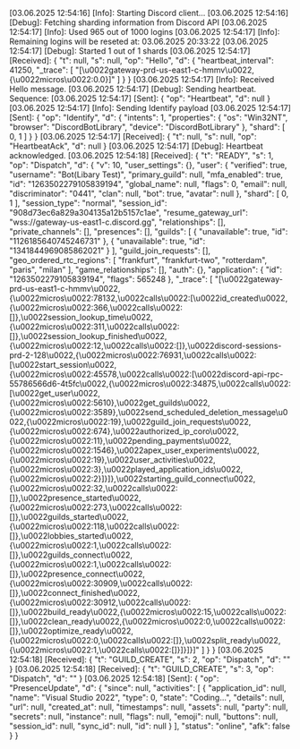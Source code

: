 [03.06.2025 12:54:16] [Info]: Starting Discord client...
[03.06.2025 12:54:16] [Debug]: Fetching sharding information from Discord API
[03.06.2025 12:54:17] [Info]: Used 965 out of 1000 logins
[03.06.2025 12:54:17] [Info]: Remaining logins will be reseted at: 03.06.2025 20:33:22
[03.06.2025 12:54:17] [Debug]: Started 1 out of 1 shards
[03.06.2025 12:54:17] [Received]: {
  "t": null,
  "s": null,
  "op": "Hello",
  "d": {
    "heartbeat_interval": 41250,
    "_trace": [
      "[\u0022gateway-prd-us-east1-c-hmmv\u0022,{\u0022micros\u0022:0.0}]"
    ]
  }
}
[03.06.2025 12:54:17] [Info]: Received Hello message.
[03.06.2025 12:54:17] [Debug]: Sending heartbeat. Sequence: 
[03.06.2025 12:54:17] [Sent]: {
  "op": "Heartbeat",
  "d": null
}
[03.06.2025 12:54:17] [Info]: Sending Identify payload
[03.06.2025 12:54:17] [Sent]: {
  "op": "Identify",
  "d": {
    "intents": 1,
    "properties": {
      "os": "Win32NT",
      "browser": "DiscordBotLibrary",
      "device": "DiscordBotLibrary"
    },
    "shard": [
      0,
      1
    ]
  }
}
[03.06.2025 12:54:17] [Received]: {
  "t": null,
  "s": null,
  "op": "HeartbeatAck",
  "d": null
}
[03.06.2025 12:54:17] [Debug]: Heartbeat acknowledged.
[03.06.2025 12:54:18] [Received]: {
  "t": "READY",
  "s": 1,
  "op": "Dispatch",
  "d": {
    "v": 10,
    "user_settings": {},
    "user": {
      "verified": true,
      "username": "Bot(Libary Test)",
      "primary_guild": null,
      "mfa_enabled": true,
      "id": "1263502279105839194",
      "global_name": null,
      "flags": 0,
      "email": null,
      "discriminator": "0441",
      "clan": null,
      "bot": true,
      "avatar": null
    },
    "shard": [
      0,
      1
    ],
    "session_type": "normal",
    "session_id": "908d73ec6a829a304135a12b5157c1ae",
    "resume_gateway_url": "wss://gateway-us-east1-c.discord.gg",
    "relationships": [],
    "private_channels": [],
    "presences": [],
    "guilds": [
      {
        "unavailable": true,
        "id": "1126185640745246731"
      },
      {
        "unavailable": true,
        "id": "1341844969085862021"
      }
    ],
    "guild_join_requests": [],
    "geo_ordered_rtc_regions": [
      "frankfurt",
      "frankfurt-two",
      "rotterdam",
      "paris",
      "milan"
    ],
    "game_relationships": [],
    "auth": {},
    "application": {
      "id": "1263502279105839194",
      "flags": 565248
    },
    "_trace": [
      "[\u0022gateway-prd-us-east1-c-hmmv\u0022,{\u0022micros\u0022:78132,\u0022calls\u0022:[\u0022id_created\u0022,{\u0022micros\u0022:366,\u0022calls\u0022:[]},\u0022session_lookup_time\u0022,{\u0022micros\u0022:311,\u0022calls\u0022:[]},\u0022session_lookup_finished\u0022,{\u0022micros\u0022:12,\u0022calls\u0022:[]},\u0022discord-sessions-prd-2-128\u0022,{\u0022micros\u0022:76931,\u0022calls\u0022:[\u0022start_session\u0022,{\u0022micros\u0022:45578,\u0022calls\u0022:[\u0022discord-api-rpc-55786566d6-4t5fc\u0022,{\u0022micros\u0022:34875,\u0022calls\u0022:[\u0022get_user\u0022,{\u0022micros\u0022:5610},\u0022get_guilds\u0022,{\u0022micros\u0022:3589},\u0022send_scheduled_deletion_message\u0022,{\u0022micros\u0022:19},\u0022guild_join_requests\u0022,{\u0022micros\u0022:674},\u0022authorized_ip_coro\u0022,{\u0022micros\u0022:11},\u0022pending_payments\u0022,{\u0022micros\u0022:1546},\u0022apex_user_experiments\u0022,{\u0022micros\u0022:19},\u0022user_activities\u0022,{\u0022micros\u0022:3},\u0022played_application_ids\u0022,{\u0022micros\u0022:2}]}]},\u0022starting_guild_connect\u0022,{\u0022micros\u0022:32,\u0022calls\u0022:[]},\u0022presence_started\u0022,{\u0022micros\u0022:273,\u0022calls\u0022:[]},\u0022guilds_started\u0022,{\u0022micros\u0022:118,\u0022calls\u0022:[]},\u0022lobbies_started\u0022,{\u0022micros\u0022:1,\u0022calls\u0022:[]},\u0022guilds_connect\u0022,{\u0022micros\u0022:1,\u0022calls\u0022:[]},\u0022presence_connect\u0022,{\u0022micros\u0022:30909,\u0022calls\u0022:[]},\u0022connect_finished\u0022,{\u0022micros\u0022:30912,\u0022calls\u0022:[]},\u0022build_ready\u0022,{\u0022micros\u0022:15,\u0022calls\u0022:[]},\u0022clean_ready\u0022,{\u0022micros\u0022:0,\u0022calls\u0022:[]},\u0022optimize_ready\u0022,{\u0022micros\u0022:0,\u0022calls\u0022:[]},\u0022split_ready\u0022,{\u0022micros\u0022:1,\u0022calls\u0022:[]}]}]}]"
    ]
  }
}
[03.06.2025 12:54:18] [Received]: {
  "t": "GUILD_CREATE",
  "s": 2,
  "op": "Dispatch",
  "d": ""
}
[03.06.2025 12:54:18] [Received]: {
  "t": "GUILD_CREATE",
  "s": 3,
  "op": "Dispatch",
  "d": ""
}
[03.06.2025 12:54:18] [Sent]: {
  "op": "PresenceUpdate",
  "d": {
    "since": null,
    "activities": [
      {
        "application_id": null,
        "name": "Visual Studio 2022",
        "type": 0,
        "state": "Coding...",
        "details": null,
        "url": null,
        "created_at": null,
        "timestamps": null,
        "assets": null,
        "party": null,
        "secrets": null,
        "instance": null,
        "flags": null,
        "emoji": null,
        "buttons": null,
        "session_id": null,
        "sync_id": null,
        "id": null
      }
    ],
    "status": "online",
    "afk": false
  }
}
